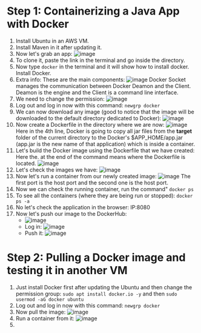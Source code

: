 # Step 1: Containerizing a Java App with Docker

1) Install Ubuntu in an AWS VM.
2) Install Maven in it after updating it.
3) Now let's grab an app:
   ![image](https://github.com/iemad/Learning-DevOps-2023/assets/17620076/279576ee-3f06-446f-a589-c3ba5d0376f3)
4) To clone it, paste the link in the terminal and go inside the directory.
5) Now type `docker` in the terminal and it will show how to install docker. Install Docker.
6) Extra info:
   These are the main components:
   ![image](https://github.com/iemad/Learning-DevOps-2023/assets/17620076/0b110713-bf3e-4749-b94e-19051a138643)
   Docker Socket manages the communication between Docker Deamon and the Client. Deamon is the engine and the Client is a command line interface.
7) We need to change the permission:
   ![image](https://github.com/iemad/Learning-DevOps-2023/assets/17620076/a2f5c257-cc2c-4a95-aae6-bc89bfe8b41e)
8) Log out and log in now with this command: `newgrp docker`
9) We can now download any image (good to notice that the image will be downloaded to the default directory dedicated to Docker):
    ![image](https://github.com/iemad/Learning-DevOps-2023/assets/17620076/a3c6d2a2-7892-418e-ab60-aee5b9360858)
10) Now create a Dockerfile in the directory where we are now:
    ![image](https://github.com/iemad/Learning-DevOps-2023/assets/17620076/3d89fb90-1ac6-469f-ac74-38b943f7ea93)
    Here in the 4th line, Docker is going to copy all jar files from the **target** folder of the current directory to the Docker's $APP_HOME/app.jar (app.jar is the new name of that application) which is inside a container.
11) Let's build the Docker image using the Dockerfile that we have created:
    Here the. at the end of the command means where the Dockerfile is located. 
    ![image](https://github.com/iemad/Learning-DevOps-2023/assets/17620076/340601e0-e895-40a0-ab28-4e9b90ea4d19)
12) Let's check the images we have:
    ![image](https://github.com/iemad/Learning-DevOps-2023/assets/17620076/374c5cf3-9c36-41cf-a2eb-7a0f7c8cd797)
13) Now let's run a container from our newly created image:
    ![image](https://github.com/iemad/Learning-DevOps-2023/assets/17620076/0aaaf432-097c-4832-ab4c-bbacbef46bc7)
    The first port is the host port and the second one is the host port.
14) Now we can check the running container, run the command" `docker ps`
15) To see all the containers (where they are being run or stopped): `docker ps -a`
16) No let's check the application in the browser: IP:8080
17) Now let's push our image to the DockerHub:
    - ![image](https://github.com/iemad/Learning-DevOps-2023/assets/17620076/017e9f1e-dfcc-4ee7-be03-0437b49b3762)
    - Log in:
      ![image](https://github.com/iemad/Learning-DevOps-2023/assets/17620076/f8836674-acaf-4aee-b57d-9cf95d845325)
    - Push it:
      ![image](https://github.com/iemad/Learning-DevOps-2023/assets/17620076/4fb6b7e9-7c03-4ec6-857e-6f493404fd55)


# Step 2: Pulling a Docker image and testing it in another VM
1) Just install Docker first after updating the Ubuntu and then change the permission group: `sudo apt install docker.io -y` and then `sudo usermod -aG docker ubuntu`
2) Log out and log in now with this command: `newgrp docker`
3) Now pull the image:
   ![image](https://github.com/iemad/Learning-DevOps-2023/assets/17620076/ee0d0430-067f-4c25-b729-65e4dfd4222a)
4) Run a container from it:
   ![image](https://github.com/iemad/Learning-DevOps-2023/assets/17620076/a8c9a477-290c-4c10-b12b-44d7e4131658)
5) 

   
